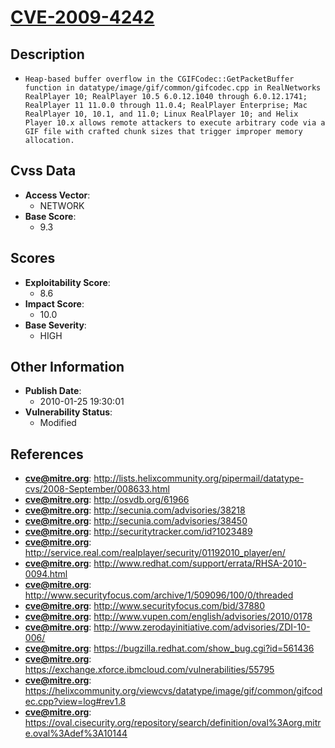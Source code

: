 
# [CVE-2009-4242](http://lists.helixcommunity.org/pipermail/datatype-cvs/2008-September/008633.html)

## Description

- `Heap-based buffer overflow in the CGIFCodec::GetPacketBuffer function in datatype/image/gif/common/gifcodec.cpp in RealNetworks RealPlayer 10; RealPlayer 10.5 6.0.12.1040 through 6.0.12.1741; RealPlayer 11 11.0.0 through 11.0.4; RealPlayer Enterprise; Mac RealPlayer 10, 10.1, and 11.0; Linux RealPlayer 10; and Helix Player 10.x allows remote attackers to execute arbitrary code via a GIF file with crafted chunk sizes that trigger improper memory allocation.`

## Cvss Data

- **Access Vector**:
  - NETWORK
- **Base Score**:
  - 9.3

## Scores

- **Exploitability Score**:
  - 8.6
- **Impact Score**:
  - 10.0
- **Base Severity**:
  - HIGH

## Other Information

- **Publish Date**:
  - 2010-01-25 19:30:01
- **Vulnerability Status**:
  - Modified

## References

- **cve@mitre.org**: http://lists.helixcommunity.org/pipermail/datatype-cvs/2008-September/008633.html
- **cve@mitre.org**: http://osvdb.org/61966
- **cve@mitre.org**: http://secunia.com/advisories/38218
- **cve@mitre.org**: http://secunia.com/advisories/38450
- **cve@mitre.org**: http://securitytracker.com/id?1023489
- **cve@mitre.org**: http://service.real.com/realplayer/security/01192010_player/en/
- **cve@mitre.org**: http://www.redhat.com/support/errata/RHSA-2010-0094.html
- **cve@mitre.org**: http://www.securityfocus.com/archive/1/509096/100/0/threaded
- **cve@mitre.org**: http://www.securityfocus.com/bid/37880
- **cve@mitre.org**: http://www.vupen.com/english/advisories/2010/0178
- **cve@mitre.org**: http://www.zerodayinitiative.com/advisories/ZDI-10-006/
- **cve@mitre.org**: https://bugzilla.redhat.com/show_bug.cgi?id=561436
- **cve@mitre.org**: https://exchange.xforce.ibmcloud.com/vulnerabilities/55795
- **cve@mitre.org**: https://helixcommunity.org/viewcvs/datatype/image/gif/common/gifcodec.cpp?view=log#rev1.8
- **cve@mitre.org**: https://oval.cisecurity.org/repository/search/definition/oval%3Aorg.mitre.oval%3Adef%3A10144
